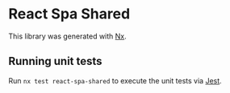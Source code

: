# React Spa Shared

This library was generated with [Nx](https://nx.dev).

## Running unit tests

Run `nx test react-spa-shared` to execute the unit tests via [Jest](https://jestjs.io).
